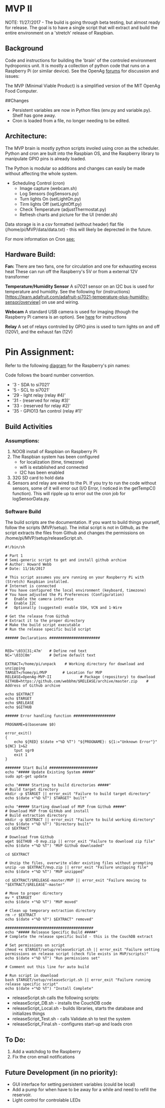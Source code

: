 # MVP II

NOTE: 11/27/2017 - The build is going through beta testing, but almost ready for release.  The goal is to have a single script that will extract and build the entire environment on a 'stretch' release of Raspbian.

## Background 

Code and instructions for building the 'brain' of the controled environment hydroponics unit.
It is mostly a collection of python code that runs on a Raspberry Pi (or similar device).  See the OpenAg [forums](http://forum.openag.media.mit.edu/) for discussion and issues:

The MVP (Minimal Viable Product) is a simplified version of the MIT OpenAg Food Computer.

##Changes

  - Persistent variables are now in Python files (env.py and variable.py).  Shelf has gone away.
  - Cron is loaded from a file, no longer needing to be edited.

## Architecture:
The MVP brain is mostly python scripts involed using cron as the scheduler.  
Python and cron are built into the Raspbian OS, and the Raspberry library to manipulate GPIO pins is already loaded.

The Python is modular so additions and changes can easily be made without affecting the whole system.

- Scheduling Control (cron)
  - Image capture (webcam.sh)
  - Log Sensors (logSensors.py)
  - Turn lights On (setLightOn.py)
  - Tirm lights Off (setLightOff.py)
  - Check Temperature (adjustThermostat.py)
  - Refresh charts and picture for the UI (render.sh)

Data storage is in a csv formatted (without header) flat file (/home/pi/MVP/data/data.txt) - this will likely be deprected in the future.

For more information on Cron [see:](https://docs.oracle.com/cd/E23824_01/html/821-1451/sysrescron-24589.html)

## Hardware Build:

**Fan:**
There are two fans, one for circulation and one for exhausting excess heat  These can run off the Raspberry's 5V or from a external 12V transformer

**Temperature/Humidity Sensor**
A si7021 sensor on an I2C bus is used for temperature and humidity.  See the following for (instructions)[https://learn.adafruit.com/adafruit-si7021-temperature-plus-humidity-sensor/overview] on use and wiring.

**Webcam**
A standard USB camera is used for imaging (though the Raspberry Pi camera is an option).  See [here](https://www.raspberrypi.org/documentation/usage/webcams/) for instructions

**Relay**
A set of relays controled by GPIO pins is used to turn lights on and off (120V), and the exhaust fan (12V)

# Pin Assignment:
Refer to the following [diagram](https://docs.particle.io/datasheets/raspberrypi-datasheet/#pin-out-diagram) for the Raspberry's pin names:

Code follows the board number convention.

- '3 - SDA to si7021'
- '5 - SCL to si7021'
- '29 - light relay (relay #4)'
- '31 - (reserved for relay #3)'
- '33 - (reserved for relay #2)'
- '35 - GPIO13 fan control (relay #1)'


## Build Activities
### Assumptions:
1. NOOB install of Raspbian on Raspberry Pi
2. The Raspbian system has been configured 
    - for localization (time, timezone)
    - wifi is established and connected
    - I2C has been enabled
2. 32G SD card to hold data
3. Sensors and relay are wired to the Pi.  If you try to run the code without sensors, some of it will error out (I/O Error, I noticed in the getTempC() function).  This will ripple up to error out the cron job for logSensorData.py.
>
### Software Build

The build scripts are the documentation.  If you want to build things yourself, follow the scripts (MVP/setup).
The initial script is not in Github, as the script extracts the files from Github and changes the permissions on /home/pi/MVP/setup/releaseScript.sh.  
```
#!/bin/sh

# Part 1
# Semi-generic script to get and install github archive
# Author: Howard Webb
# Date: 11/16/2017

# This script assumes you are running on your Raspberry Pi with (Stretch) Raspbian installed.
# Internet is connected
# You have configured the local environment (keyboard, timezone)
# You have adjusted the Pi Preferences (Configuration)
#   Enable the camera interface
#   Enable I2C
#   Optionally (suggested) enable SSH, VCN and 1-Wire

# Get the release from Github
# Extract it to the proper directory
# Make the build script executable
# Run the release specific build script

###### Declarations #######################


RED='\033[31;47m'   # Define red text
NC='\033[0m'        # Define default text

EXTRACT=/home/pi/unpack    # Working directory for download and unzipping
TARGET=/home/pi/MVP       # Location for MVP
RELEASE=OpenAg-MVP-II             # Package (repository) to download 
GITHUB=https://github.com/webbhm/$RELEASE/archive/master.zip    # Address of Github archive

echo $EXTRACT
echo $TARGET
echo $RELEASE
echo $GITHUB

###### Error handling function ###################

PROGNAME=$(basename $0)

error_exit()
{
	echo ${RED} $(date +"%D %T") "${PROGNAME}: ${1:="Unknown Error"}" ${NC} 1>&2
	tput sgr0
	exit 1
}

####### Start Build ######################
echo "##### Update Existing System #####"
sudo apt-get update

echo "##### Starting to build directories #####"
# Build target directory
mkdir -p $TARGET || error_exit "Failure to build target directory"
echo $(date +"%D %T") $TARGET" built"

echo "##### Starting download of MVP from Github #####"
# Download MVP from GitHub and install
# Build extraction directory
mkdir -p $EXTRACT || error_exit "Failure to build working directory"
echo $(date +"%D %T") "Directory built"
cd $EXTRACT

# Download from Github
wget $GITHUB -O mvp.zip || error_exit "Failure to download zip file"
echo $(date +"%D %T") "MVP Github downloaded"

cd $EXTRACT

# Unzip the files, overwrite older existing files without prompting
unzip -uo $EXTRACT/mvp.zip || error_exit "Failure unzipping file"
echo $(date +"%D %T") "MVP unzipped"

cd $EXTRACT/$RELEASE-master/MVP || error_exit "Failure moving to "$EXTRACT/$RELEASE"-master"

# Move to proper directory
mv * $TARGET
echo $(date +"%D %T") "MVP moved"

# Clean up temporary extraction directory
rm -r $EXTRACT
echo $(date +"%D %T") $EXTRACT" removed"

########################################
echo "##### Relsease Specific Build #####"
# Complete the release specific build - this is the CouchDB extract

# Set permissions on script
chmod +x $TARGET/setup/releaseScript.sh || error_exit "Failure setting permissions on release script (check file exists in MVP/scripts)"
echo $(date +"%D %T") "Run permissions set"

# Comment out this line for auto build

# Run script in download
bash $TARGET/setup/releaseScript.sh || error_exit "Failure running release specific script"
echo $(date +"%D %T") "Install Complete"

```
- releaseScript.sh calls the following scripts:
- releaseScript_DB.sh - installs the CouchDB code
- releaseScript_Local.sh - builds libraries, starts the database and initializes things
- releaseScript_Test.sh - calls Validate.sh to test the system
- releaseScript_Final.sh - configures start-up and loads cron

## To Do:
1. Add a watchdog to the Raspberry
2. Fix the cron email notifications

## Future Development (in no priority):
- GUI interface for setting persistent variables (could be local)
- Add a pump for when have to be away for a while and need to refill the reservoir.
- Light control for controlable LEDs
